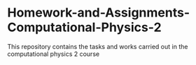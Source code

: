 # Homework-and-Assignments-Computational-Physics-2
This repository contains the tasks and works carried out in the computational physics 2 course


